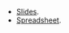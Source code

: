 
- [Slides](https://docs.google.com/presentation/d/1vLy4o36_WoeRNlLj6yH0oxkkft3mEw6uO7U-bVdBiCg/edit?usp=sharing).
- [Spreadsheet](https://docs.google.com/spreadsheets/d/1-gw56vE4Z0TI9368AS7HzIAU_4xxmiOefC-0R6Af6bI/edit?usp=sharing).
